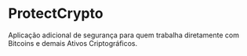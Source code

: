 # ProtectCrypto
Aplicação adicional de segurança para quem trabalha diretamente com Bitcoins e demais Ativos Criptográficos.

